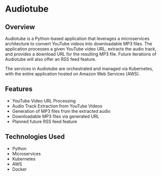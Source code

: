 # Audiotube

## Overview

Audiotube is a Python-based application that leverages a microservices architecture to convert YouTube videos into downloadable MP3 files. The application processes a given YouTube video URL, extracts the audio track, and provides a download URL for the resulting MP3 file. Future iterations of Audiotube will also offer an RSS feed feature.

The services in Audiotube are orchestrated and managed via Kubernetes, with the entire application hosted on Amazon Web Services (AWS).

## Features

- YouTube Video URL Processing
- Audio Track Extraction from YouTube Videos
- Generation of MP3 files from the extracted audio
- Downloadable MP3 files via generated URL
- Planned future RSS feed feature

## Technologies Used

- Python
- Microservices
- Kubernetes
- AWS
- Docker
